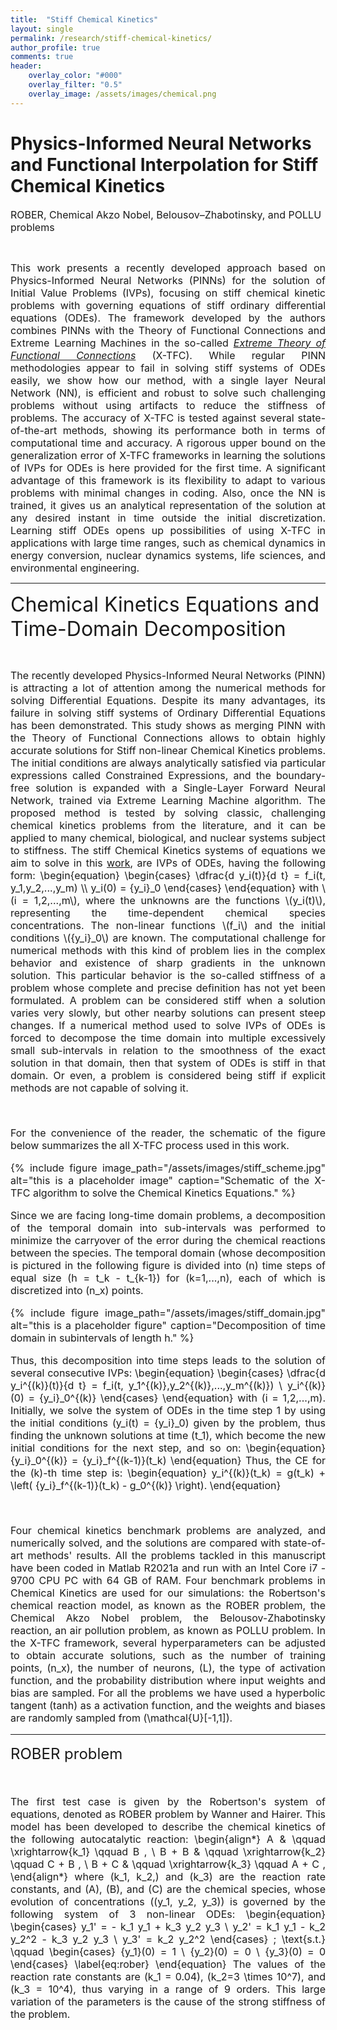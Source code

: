 ```yaml
---
title:  "Stiff Chemical Kinetics"
layout: single
permalink: /research/stiff-chemical-kinetics/
author_profile: true
comments: true
header:
    overlay_color: "#000"
    overlay_filter: "0.5"
    overlay_image: /assets/images/chemical.png
---
```



<h1>Physics-Informed Neural Networks and Functional Interpolation for Stiff Chemical Kinetics</h1>

<font size="3">ROBER, Chemical Akzo Nobel, Belousov–Zhabotinsky, and POLLU problems</font>
<p><br></p>
<font size="3">
<div style="text-align: justify;"> This work presents a recently developed approach based on Physics-Informed Neural Networks (PINNs) for the solution of Initial Value Problems (IVPs), focusing on stiff chemical kinetic problems with governing equations of stiff ordinary differential equations (ODEs). The framework developed by the authors combines PINNs with the Theory of Functional Connections and Extreme Learning Machines in the so-called <a href="https://doi.org/10.1016/j.neucom.2021.06.015"><i>Extreme Theory of Functional Connections</i></a> (X-TFC). While regular PINN methodologies appear to fail in solving stiff systems of ODEs easily, we show how our method, with a single layer Neural Network (NN), is efficient and robust to solve such challenging problems without using artifacts to reduce the stiffness of problems. The accuracy of X-TFC is tested against several state-of-the-art methods, showing its performance both in terms of computational time and accuracy. A rigorous upper bound on the generalization error of X-TFC frameworks in learning the solutions of IVPs for ODEs is here provided for the first time. A significant advantage of this framework is its flexibility to adapt to various problems with minimal changes in coding. Also, once the NN is trained, it gives us an analytical representation of the solution at any desired instant in time outside the initial discretization. Learning stiff ODEs opens up possibilities of using X-TFC in applications with large time ranges, such as chemical dynamics in energy conversion, nuclear dynamics systems, life sciences, and environmental engineering.</div>
</font>


<hr>


<font size="6">Chemical Kinetics Equations and Time-Domain Decomposition</font>
<p><br></p>
<font size="3">
<div style="text-align: justify;"> The recently developed Physics-Informed Neural Networks (PINN) is attracting a lot of attention among the numerical methods for solving Differential Equations. Despite its many advantages, its failure in solving stiff systems of Ordinary Differential Equations has been demonstrated. This study shows as merging PINN with the Theory of Functional Connections allows to obtain highly accurate solutions for Stiff non-linear Chemical Kinetics problems. The initial conditions are always analytically satisfied via particular expressions called Constrained Expressions, and the boundary-free solution is expanded with a Single-Layer Forward Neural Network, trained via Extreme Learning Machine algorithm. The proposed method is tested by solving classic, challenging chemical kinetics problems from the literature, and it can be applied to many chemical, biological, and nuclear systems subject to stiffness. The stiff Chemical Kinetics systems of equations we aim to solve in this <a href="https://doi.org/10.1063/5.0086649">work</a>, are IVPs of ODEs, having the following form:
\begin{equation}
    \begin{cases}
        \dfrac{d y_i(t)}{d t} = f_i(t, y_1,y_2,...,y_m) \\
        y_i(0) = {y_i}_0
    \end{cases}  
\end{equation}
with \(i = 1,2,...,m\), where the unknowns are the functions \(y_i(t)\), representing the time-dependent chemical species concentrations. The non-linear functions \(f_i\) and the initial conditions \({y_i}_0\) are known. The computational challenge for numerical methods with this kind of problem lies in the complex behavior and existence of sharp gradients in the unknown solution. This particular behavior is the so-called stiffness of a problem whose complete and precise definition has not yet been formulated. A problem can be considered stiff when a solution varies very slowly, but other nearby solutions can present steep changes. If a numerical method used to solve IVPs of ODEs is forced to decompose the time domain into multiple excessively small sub-intervals in relation to the smoothness of the exact solution in that domain, then that system of ODEs is stiff in that domain. Or even, a problem is considered being stiff if explicit methods are not capable of solving it.
<p><br></p>
For the convenience of the reader, the schematic of the figure below summarizes the all X-TFC process used in this work.

{% include figure image_path="/assets/images/stiff_scheme.jpg" alt="this is a placeholder image" caption="Schematic of the X-TFC algorithm to solve the Chemical Kinetics Equations." %}



Since we are facing long-time domain problems, a decomposition of the temporal domain into sub-intervals was performed to minimize the carryover of the error during the chemical reactions between the species. The temporal domain (whose decomposition is pictured in the following figure is divided into \(n\) time steps of equal size \(h = t_k - t_{k-1}\) for \(k=1,...,n\), each of which is discretized into \(n_x\) points.


{% include figure image_path="/assets/images/stiff_domain.jpg" alt="this is a placeholder figure" caption="Decomposition of time domain in subintervals of length h." %}

Thus, this decomposition into time steps leads to the solution of several consecutive IVPs: 
\begin{equation}
    \begin{cases}
        \dfrac{d y_i^{(k)}(t)}{d t} = f_i(t, y_1^{(k)},y_2^{(k)},...,y_m^{(k)}) \\
        y_i^{(k)}(0) = {y_i}_0^{(k)}
    \end{cases}
\end{equation}
with \(i = 1,2,...,m\). Initially, we solve the system of ODEs in the time step 1 by using the initial conditions \(y_i(t) = {y_i}_0\) given by the problem, thus finding the unknown solutions at time \(t_1\), which become the new initial conditions for the next step, and so on:
\begin{equation}
    {y_i}_0^{(k)} = {y_i}_f^{(k-1)}(t_k)
\end{equation}
Thus, the CE for the \(k\)-th time step is:
\begin{equation}
    y_i^{(k)}(t_k) = g(t_k) + \left( {y_i}_f^{(k-1)}(t_k) - g_0^{(k)} \right).
\end{equation}

<p><br></p>

Four chemical kinetics benchmark problems are analyzed, and numerically solved, and the solutions are compared with state-of-art methods' results. All the problems tackled in this manuscript have been coded in Matlab R2021a and run with an Intel Core i7 - 9700 CPU PC with 64 GB of RAM. Four benchmark problems in Chemical Kinetics are used for our simulations: the Robertson's chemical reaction model, as known as the ROBER problem, the Chemical Akzo Nobel problem, the Belousov-Zhabotinsky reaction, an air pollution problem, as known as POLLU problem. In the X-TFC framework, several hyperparameters can be adjusted to obtain accurate solutions, such as the number of training points, \(n_x\), the number of neurons, \(L\), the type of activation function, and the probability distribution where input weights and bias are sampled. For all the problems we have used a hyperbolic tangent (tanh) as a activation function, and the weights and biases are randomly sampled from  \(\mathcal{U}[-1,1]\). 


<hr>


<font size="5">ROBER problem</font>
<p><br></p>
<font size="3">

The first test case is given by the Robertson's system of equations, denoted as ROBER problem by Wanner and Hairer. This model has been developed to describe the chemical kinetics of the following autocatalytic reaction:
\begin{align*}
    A  & \qquad \xrightarrow{k_1} \qquad B , \\
    B + B  & \qquad \xrightarrow{k_2} \qquad C + B , \\
    B + C & \qquad \xrightarrow{k_3} \qquad A + C ,
\end{align*}
where \(k_1, k_2,\) and \(k_3\) are the reaction rate constants, and \(A\), \(B\), and \(C\) are the chemical species, whose evolution of concentrations \((y_1, y_2, y_3)\) is governed by the following system of 3 non-linear ODEs:
\begin{equation}
    \begin{cases}
      y_1' = - k_1 y_1 + k_3 y_2 y_3 \\
      y_2' = k_1 y_1 - k_2 y_2^2 - k_3 y_2 y_3 \\
      y_3' =  k_2 y_2^2
    \end{cases} \;  \text{s.t.}  \qquad
    \begin{cases}
        {y_1}(0) = 1 \\
         {y_2}(0) = 0 \\
          {y_3}(0) = 0
    \end{cases}
    \label{eq:rober}
\end{equation}
The values of the reaction rate constants are \(k_1 = 0.04\), \(k_2=3 \times 10^7\), and \(k_3 = 10^4\), thus varying in a range of 9 orders. This large variation of the parameters is the cause of the strong stiffness of the problem. 


